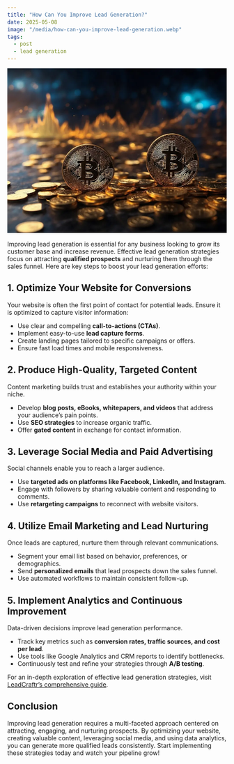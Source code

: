 ```yaml
---
title: "How Can You Improve Lead Generation?"
date: 2025-05-08
image: "/media/how-can-you-improve-lead-generation.webp"
tags:
  - post
  - lead generation
---
```


![How Can You Improve Lead Generation?](/media/how-can-you-improve-lead-generation.webp)

Improving lead generation is essential for any business looking to grow its customer base and increase revenue. Effective lead generation strategies focus on attracting **qualified prospects** and nurturing them through the sales funnel. Here are key steps to boost your lead generation efforts:

## 1. Optimize Your Website for Conversions  
Your website is often the first point of contact for potential leads. Ensure it is optimized to capture visitor information:
- Use clear and compelling **call-to-actions (CTAs)**.
- Implement easy-to-use **lead capture forms**.
- Create landing pages tailored to specific campaigns or offers.
- Ensure fast load times and mobile responsiveness.

## 2. Produce High-Quality, Targeted Content  
Content marketing builds trust and establishes your authority within your niche.
- Develop **blog posts, eBooks, whitepapers, and videos** that address your audience’s pain points.
- Use **SEO strategies** to increase organic traffic.
- Offer **gated content** in exchange for contact information.

## 3. Leverage Social Media and Paid Advertising  
Social channels enable you to reach a larger audience.
- Use **targeted ads on platforms like Facebook, LinkedIn, and Instagram**.
- Engage with followers by sharing valuable content and responding to comments.
- Use **retargeting campaigns** to reconnect with website visitors.

## 4. Utilize Email Marketing and Lead Nurturing  
Once leads are captured, nurture them through relevant communications.
- Segment your email list based on behavior, preferences, or demographics.
- Send **personalized emails** that lead prospects down the sales funnel.
- Use automated workflows to maintain consistent follow-up.

## 5. Implement Analytics and Continuous Improvement  
Data-driven decisions improve lead generation performance.
- Track key metrics such as **conversion rates, traffic sources, and cost per lead**.
- Use tools like Google Analytics and CRM reports to identify bottlenecks.
- Continuously test and refine your strategies through **A/B testing**.

For an in-depth exploration of effective lead generation strategies, visit [LeadCraftr’s comprehensive guide](https://leadcraftr.com/posts/lead-generation/).

## Conclusion  
Improving lead generation requires a multi-faceted approach centered on attracting, engaging, and nurturing prospects. By optimizing your website, creating valuable content, leveraging social media, and using data analytics, you can generate more qualified leads consistently. Start implementing these strategies today and watch your pipeline grow!
